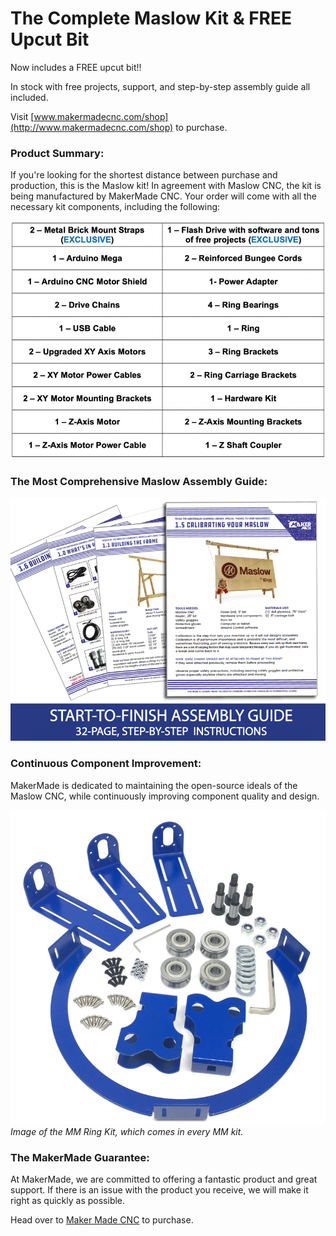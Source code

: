 # The Complete Maslow Kit & FREE Upcut Bit

Now includes a FREE upcut bit!!

In stock with free projects, support, and step-by-step assembly guide all included.  
 


Visit [www.makermadecnc.com/shop](http://www.makermadecnc.com/shop) to purchase.  

### **Product Summary:**  

If you're looking for the shortest distance between purchase and production, this is the Maslow kit! In agreement with Maslow CNC, the kit is being manufactured by MakerMade CNC. Your order will come with all the necessary kit components, including the following:  

![Maslow Kit Contents](https://raw.githubusercontent.com/MaslowCommunityGarden/Maslow-kits-Pre-Order-/master/maslowkitcontents.png)  


### **The Most Comprehensive Maslow Assembly Guide:**  

![Kit Assembly Guide](https://raw.githubusercontent.com/MaslowCommunityGarden/Maslow-kits-Pre-Order-/master/assemblyguide.png)  

### **Continuous Component Improvement:**  

MakerMade is dedicated to maintaining the open-source ideals of the Maslow CNC, while continuously improving component quality and design.  

![Kit Contents](https://raw.githubusercontent.com/MaslowCommunityGarden/Maslow-kits-Pre-Order-/master/kitcontents.png)  
*Image of the MM Ring Kit, which comes in every MM kit.*  

### **The MakerMade Guarantee:**  

At MakerMade, we are committed to offering a fantastic product and great support.  If there is an issue with the product you receive, we will make it right as quickly as possible.  

Head over to [Maker Made CNC](https://www.makermadecnc.com/shop) to purchase.  
